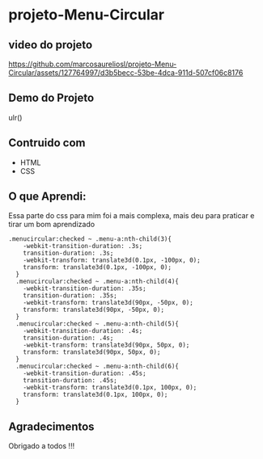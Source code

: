 # projeto-Menu-Circular

## video do projeto

https://github.com/marcosaureliosl/projeto-Menu-Circular/assets/127764997/d3b5becc-53be-4dca-911d-507cf06c8176


## Demo do Projeto

ulr()

## Contruido com 

* HTML 
* CSS  

## O que Aprendi:

Essa parte do css para mim foi a mais complexa, mais deu para praticar e tirar um bom aprendizado

```
.menucircular:checked ~ .menu-a:nth-child(3){
    -webkit-transition-duration: .3s;
    transition-duration: .3s;
    -webkit-transform: translate3d(0.1px, -100px, 0);
    transform: translate3d(0.1px, -100px, 0);
  }
  .menucircular:checked ~ .menu-a:nth-child(4){
    -webkit-transition-duration: .35s;
    transition-duration: .35s;
    -webkit-transform: translate3d(90px, -50px, 0);
    transform: translate3d(90px, -50px, 0);
  }
  .menucircular:checked ~ .menu-a:nth-child(5){
    -webkit-transition-duration: .4s;
    transition-duration: .4s;
    -webkit-transform: translate3d(90px, 50px, 0);
    transform: translate3d(90px, 50px, 0);
  }
  .menucircular:checked ~ .menu-a:nth-child(6){
    -webkit-transition-duration: .45s;
    transition-duration: .45s;
    -webkit-transform: translate3d(0.1px, 100px, 0);
    transform: translate3d(0.1px, 100px, 0);
  }
```

## Agradecimentos 

Obrigado a todos !!!

